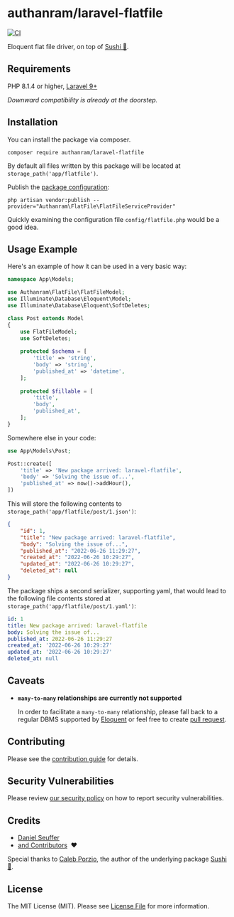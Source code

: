 # authanram/laravel-flatfile

[![CI](https://github.com/authanram/laravel-flatfile/actions/workflows/main.yml/badge.svg)](https://github.com/authanram/laravel-flatfile/actions/workflows/main.yml)

Eloquent flat file driver, on top of [Sushi 🍣](https://github.com/calebporzio/sushi).

## Requirements

PHP 8.1.4 or higher, [Laravel 9+](https://laravel.com/docs/9.x)

_Downward compatibility is already at the doorstep._

## Installation

You can install the package via composer.

```shell
composer require authanram/laravel-flatfile
```

By default all files written by this package will be located at `storage_path('app/flatfile')`.

Publish the [package configuration](config/config.php):

```shell
php artisan vendor:publish --provider="Authanram\FlatFile\FlatFileServiceProvider"
```

Quickly examining the configuration file `config/flatfile.php` would be a good idea.

## Usage Example

Here's an example of how it can be used in a very basic way:

```php
namespace App\Models;

use Authanram\FlatFile\FlatFileModel;
use Illuminate\Database\Eloquent\Model;
use Illuminate\Database\Eloquent\SoftDeletes;

class Post extends Model
{
    use FlatFileModel;
    use SoftDeletes;
    
    protected $schema = [
        'title' => 'string',
        'body' => 'string',
        'published_at' => 'datetime',
    ];
    
    protected $fillable = [
        'title',
        'body',
        'published_at',
    ];
}
```

Somewhere else in your code:

```php
use App\Models\Post;

Post::create([
    'title' => 'New package arrived: laravel-flatfile',
    'body' => 'Solving the issue of...',
    'published_at' => now()->addHour(),
])
```

This will store the following contents to `storage_path('app/flatfile/post/1.json')`:

```json
{
    "id": 1,
    "title": "New package arrived: laravel-flatfile",
    "body": "Solving the issue of...",
    "published_at": "2022-06-26 11:29:27",
    "created_at": "2022-06-26 10:29:27",
    "updated_at": "2022-06-26 10:29:27",
    "deleted_at": null
}
```

The package ships a second serializer, supporting yaml, that would lead to the following file
contents stored at `storage_path('app/flatfile/post/1.yaml')`:

```yaml
id: 1
title: New package arrived: laravel-flatfile
body: Solving the issue of...
published_at: 2022-06-26 11:29:27
created_at: '2022-06-26 10:29:27'
updated_at: '2022-06-26 10:29:27'
deleted_at: null
```

## Caveats

- **`many-to-many` relationships are currently not supported**

    In order to facilitate a `many-to-many` relationship, please fall back to a regular DBMS supported by [Eloquent](https://laravel.com/docs/9.x/eloquent) or feel free to create [pull request](https://github.com/authanram/laravel-flatfile/pulls).

## Contributing

Please see the [contribution guide](https://github.com/authanram/laravel-flatfile/blob/master/.github/CONTRIBUTING.md)
for details.

## Security Vulnerabilities

Please review [our security policy](https://github.com/authanram/laravel-flatfile/security/policy)
on how to report security vulnerabilities.

## Credits

- [Daniel Seuffer](https://github.com/authanram)
- [and Contributors](https://github.com/authanram/laravel-flatfile/graphs/contributors) &nbsp;❤️

Special thanks to [Caleb Porzio](https://github.com/calebporzio), the author of the underlying
package [Sushi 🍣](https://github.com/calebporzio/sushi).

## License

The MIT License (MIT). Please see [License File](https://github.com/authanram/laravel-flatfile/blob/master/LICENSE.md)
for more information.
